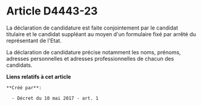 # Article D4443-23

La déclaration de candidature est faite conjointement par le candidat titulaire et le candidat suppléant au moyen d'un
formulaire fixé par arrêté du représentant de l'Etat.

La déclaration de candidature précise notamment les noms, prénoms, adresses personnelles et adresses professionnelles de
chacun des candidats.

**Liens relatifs à cet article**

	**Créé par**:

	  - Décret du 10 mai 2017 - art. 1
